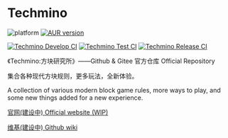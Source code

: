 # Techmino

![platform](https://img.shields.io/badge/platform-windows%20%7C%20linux%20%7C%20android%20%7C%20macos%20%7C%20ios-brightgreen.svg)
[![AUR version](https://img.shields.io/aur/version/techmino-client?label=AUR&logo=archlinux)](https://aur.archlinux.org/packages/techmino-client)


[![Techmino Develop CI](https://github.com/26F-Studio/Techmino/actions/workflows/dev.yml/badge.svg)](https://github.com/26F-Studio/Techmino/actions/workflows/dev.yml) [![Techmino Test CI](https://github.com/26F-Studio/Techmino/actions/workflows/test.yml/badge.svg)](https://github.com/26F-Studio/Techmino/actions/workflows/test.yml) [![Techmino Release CI](https://github.com/26F-Studio/Techmino/actions/workflows/release.yml/badge.svg)](https://github.com/26F-Studio/Techmino/actions/workflows/release.yml)

《Techmino:方块研究所》——Github & Gitee 官方仓库 Official Repository

集合各种现代方块规则，更多玩法，全新体验。

A collection of various modern block game rules, more ways to play, and some new things added for a new experience.

[官网(建设中) Official website (WIP)](http://101.43.110.22:10026)

[维基(建设中) Github wiki](https://github.com/26F-Studio/Techmino/wiki)

